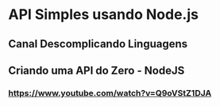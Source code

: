 # API Simples usando Node.js

## Canal Descomplicando Linguagens

## Criando uma API do Zero - NodeJS
### https://www.youtube.com/watch?v=Q9oVStZ1DJA
